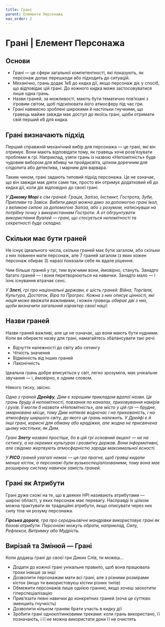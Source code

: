 ```yaml
---
title: Грані
parent: Елементи Персонажа
nav_order: 2
---
```


# Грані | Елемент Персонажа

## Основи
- Грані — це сфери загальної компетентності, які показують, як персонаж долає перешкоди або підходить до ситуацій.
- Механічно, грань додає 1к6 до кидка дії, якщо персонаж діє у спосіб, що відповідає цій грані. До кожного кидка може застосовуватися лише одна грань.
- Назви граней, за можливості, мають бути тематично пов’язані з ігровим світом, щоб підсилювати його атмосферу під час гри.
- Грані навмисно зроблені широкими й настільки гнучкими, що гравець майже завжди має доступ до якоїсь грані, щоби отримати свій перший к6 для кидка.

## Грані визначають підхід
Перший справжній механічний вибір для персонажа — це грані, які він отримує. Вони мають відповідати тому, як гравець хоче розв’язувати проблеми в грі. Наприклад, узяти грань із назвою «Непомітність» буде чудовим вибором для вбивці чи пройдисвіта, цілком доречним для слідопита або детектива, і марним для варвара. 

Таким чином, грані задають типовий підхід персонажа. Це не означає, що він завжди має діяти саме так, просто він отримує додатковий к6 до кидка дії, коли діє відповідно до своєї грані.

_У **Дикому Морі** є сім граней: Грація, Залізо, Інстинкт, Гострота, Зуби, Припливи та Завіси. Вибити двері можна дико за допомогою грані Ікол, з великою силою за допомогою Заліза, або з розумом, натиснувши на потрібну точку з використанням Гостроти. А от обгрунтувати використання Вуалей — грані, що стосується непомітності та секретності буде складно._

## Скільки має бути граней
Не існує ідеального числа, скільки граней має бути загалом, або скільки з них повинен мати персонаж, але 7 граней загалом (з яких кожен персонаж обирає 3) наразі показали себе як вдале рішення.

Чим більше граней у грі, тим вужчими вони, ймовірно, стануть. Занадто багато граней — і вони перетворюються на навички. Занадто мало — і їхнє існування втрачає сенс.

_У **Злеті**, грі про національні держави, є шість граней: Війна, Торгівля, Культура, Достаток, Віра та Прогрес. Кожна з них описує цінності, які нація може вважати важливими, і кожен гравець обирає дві з них, щоби визначити загальний характер своєї нації._

##  Назви граней
Назви граней важливі, але це не означає, що вони мають бути нудними. Коли ви обираєте назву для грані, намагайтесь збалансувати такі речі:
- Відчуття належності до світу або сетингу
- Чіткість значення
- Відмінність від інших граней
- Лаконічність

Ідеальна грань добре вписується у світ, легко зрозуміла, має унікальне звучання — і, ймовірно, є одним словом.

Ніякого тиску, звісно.

_Одна з граней **Дрейфу**, Дим є хорошим прикладом вдалої назви. Це грань бруду й непомітності, повзання по каналах, приховування намірів і рухів. Її могли б назвати «Непомітність», але місто у цій грі — брудне, змарноване місце, тому Дим натякає водночас і на прихованість, і на атмосферу ширшого світу, до якого ця грань належить. У Дрейфі є й інші грані, корисні для обману або крадіжки, але жодна не присвячена цьому настільки, як Дим._

_Грані **Злету** названі простіше, бо в цій грі основний акцент — не на сетингу, а на окремих культурах і розвитку держав. Вони інформативні, але свідомо жертвують атмосферністю заради максимальної ясності._

_У **PICO** граней узагалі немає — ця гра прагне, щоб гравці кидали менше кісток, а персонажі були вузькоспеціалізованими, тому вона має розширену систему навичок замість граней._

## Грані як Атрибути
Грані дуже схожі на те, що в деяких НРІ називають атрибутами — широкі області, у яких персонаж має перевагу. Насправді їх цілком можна трактувати як традиційні атрибути, якщо описувати через них силу тіла чи розуму персонажа.

_**Гірська дорога**, гра про середньовічні мандрівки використовує грані як базові атрибути. Персонажі можуть обрати, наприклад, Силу, Рефлекси, Витримку або Мудрість._

## Вирізай та Змінюй — Грані
Коли додаєш грані до своєї гри Диких Слів, ти можеш...
- Додати до кожної грані унікальне правило, щоб вона працювала трохи інакше за інші
- Дозволити персонажам мати всі грані, але з різними розмірами кісток (якщо ти використовуєш кістки різних типів)
- Обмежити персонажів лише однією гранню, якщо хочеш заохотити гіперспеціалізацію
- Прив’язати певні навички до конкретних граней (хоча це суттєво зменшить гнучкість)
- Дозволити кільком граням брати участь в кидку дії
- Зробити грані одноклітинковими треками: коли грань використано, її позначають, і її не можна використати доки її не очистять
